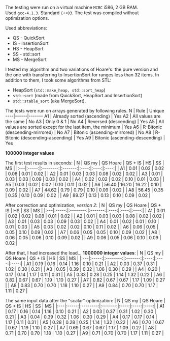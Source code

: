 The testing were run on a virtual machine `MCBC` i586, 2 GB RAM.  
Used `gcc-4.1.3`. Standard `C++03`. The test was compiled without optimization options.

Used abbreviations:
+ QS - QuickSort
+ IS - InsertionSort
+ HS - HeapSort
+ SS - std::sort
+ MS - MergeSort

I tested my algorithm and two variations of Hoare's: the pure version and the one with transferring to InsertionSort for ranges less than 32 items.
In addition to them, I took some algorithms from STL:
+ HeapSort (`std::make_heap, std::sort_heap`)
+ `std::sort` (made from QuickSort, HeapSort and InsertionSort)
+ `std::stable_sort` (aka MergeSort).

The tests were run on arrays generated by following rules.
N   | Rule | Unique
----|------|-------
A1  | Already sorted (ascending) | Yes
A2  | All values are the same    | No
A3  | Only 0 & 1                 | No
A4  | Reversed (descending)      | Yes
A5  | All values are sorted except for the last item, the minimum | Yes
A6  | R-Bitonic (descending-mirrored)  | No
A7  | Bitonic (ascending-mirrored)     | No
A8  | R-Bitonic (descending-ascending) | Yes
A9  | Bitonic (ascending-descending)   | Yes

**100000 integer values**

The first test results in seconds:
| N  | QS my | QS Hoare | QS + IS |  HS  |  SS  |  MS  |
|:---|:-----:|:--------:|:-------:|:----:|:----:|:----:|
| A1 |  0.01 |    0.02  |   0.02  | 0.08 | 0.01 | 0.02 |
| A2 |  0.01 |    0.03  |   0.03  | 0.08 | 0.02 | 0.02 |
| A3 |  0.01 |    0.03  |   0.03  | 0.09 | 0.03 | 0.02 |
| A4 |  0.02 |    0.02  |   0.02  | 0.10 | 0.01 | 0.03 |
| A5 |  0.03 |    0.02  |   0.02  | 0.10 | 0.11 | 0.02 |
| A6 | 56.40 |   16.20  |  16.22  | 0.10 | 0.09 | 0.02 |
| A7 | 44.62 |    0.79  |   0.79  | 0.10 | 0.09 | 0.02 |
| A8 | 56.45 |    0.35  |   0.35  | 0.10 | 0.09 | 0.02 |
| A9 | 89.27 |    0.13  |   0.13  | 0.10 | 0.09 | 0.02 |

After correction and optimization, *version 2*:
| N  | QS my | QS Hoare | QS + IS |  HS  |  SS  |  MS  |
|:---|:-----:|:--------:|:-------:|:----:|:----:|:----:|
| A1 |  0.01 |   0.02   |   0.02  | 0.08 | 0.01 | 0.02 |
| A2 |  0.01 |   0.03   |   0.03  | 0.08 | 0.02 | 0.02 |
| A3 |  0.01 |   0.03   |   0.03  | 0.09 | 0.03 | 0.02 |
| A4 |  0.01 |   0.02   |   0.01  | 0.10 | 0.01 | 0.03 |
| A5 |  0.03 |   0.02   |   0.02  | 0.10 | 0.11 | 0.02 |
| A6 |  0.06 |   0.05   |   0.05  | 0.10 | 0.09 | 0.02 |
| A7 |  0.06 |   0.05   |   0.05  | 0.10 | 0.09 | 0.02 |
| A8 |  0.06 |   0.05   |   0.06  | 0.10 | 0.09 | 0.02 |
| A9 |  0.06 |   0.05   |   0.06  | 0.10 | 0.09 | 0.02 |

After that, I had increased the load... **1000000 integer values**:
| N  | QS my | QS Hoare | QS + IS |  HS  |  SS  |  MS  |
|:---|:-----:|:--------:|:-------:|:----:|:----:|:----:|
| A1 |  0.19 |   0.16   |   0.14  | 1.16 | 0.10 | 0.21 |
| A2 |  0.03 |   0.37   |   0.31  | 1.02 | 0.30 | 0.21 |
| A3 |  0.05 |   0.39   |   0.32  | 1.06 | 0.30 | 0.29 |
| A4 |  0.20 |   0.17   |   0.14  | 1.17 | 0.11 | 0.31 |
| A5 |  0.33 |   0.28   |   0.25  | 1.14 | 1.32 | 0.22 |
| A6 |  0.82 |   0.67   |   0.67  | 1.19 | 1.10 | 0.27 |
| A7 |  0.82 |   0.67   |   0.67  | 1.17 | 1.09 | 0.27 |
| A8 |  0.83 |   0.70   |   0.70  | 1.18 | 1.10 | 0.27 |
| A9 |  0.84 |   0.70   |   0.70  | 1.17 | 1.11 | 0.27 |

The same input data after the "scalar" optimization:
| N  | QS my | QS Hoare | QS + IS |  HS  |  SS  |  MS  |
|:---|:-----:|:--------:|:-------:|:----:|:----:|:----:|
| A1 |  0.17 |   0.16   |   0.14  | 1.16 | 0.10 | 0.21 |
| A2 |  0.03 |   0.37   |   0.31  | 1.02 | 0.30 | 0.21 |
| A3 |  0.04 |   0.39   |   0.32  | 1.06 | 0.30 | 0.29 |
| A4 |  0.17 |   0.17   |   0.14  | 1.17 | 0.11 | 0.31 |
| A5 |  0.28 |   0.28   |   0.25  | 1.14 | 1.32 | 0.22 |
| A6 |  0.70 |   0.67   |   0.67  | 1.19 | 1.10 | 0.27 |
| A7 |  0.69 |   0.67   |   0.67  | 1.17 | 1.09 | 0.27 |
| A8 |  0.71 |   0.70   |   0.70  | 1.18 | 1.10 | 0.27 |
| A9 |  0.71 |   0.70   |   0.70  | 1.17 | 1.11 | 0.27 |
